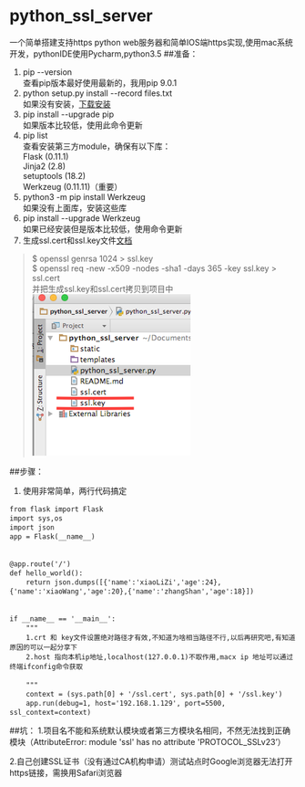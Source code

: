 # python_ssl_server
一个简单搭建支持https  python web服务器和简单IOS端https实现,使用mac系统开发，pythonIDE使用Pycharm,python3.5
##准备：
1. pip --version  
   查看pip版本最好使用最新的，我用pip 9.0.1
2. python setup.py install --record files.txt  
   如果没有安装，[下载安装](https://pypi.python.org/pypi/pip)
3. pip install --upgrade pip  
   如果版本比较低，使用此命令更新
4. pip list  
   查看安装第三方module，确保有以下库：  
   Flask (0.11.1)  
   Jinja2 (2.8)  
   setuptools (18.2)  
   Werkzeug (0.11.11)（重要）  
5. python3 -m pip install Werkzeug  
  如果没有上面库，安装这些库  
6. pip install --upgrade Werkzeug  
  如果已经安装但是版本比较低，使用命令更新  
7. 生成ssl.cert和ssl.key文件[文档](http://werkzeug.pocoo.org/docs/0.11/serving/)  
 > $ openssl genrsa 1024 > ssl.key  
 > $ openssl req -new -x509 -nodes -sha1 -days 365 -key ssl.key > ssl.cert  
 并把生成ssl.key和ssl.cert拷贝到项目中
 ![步骤1](1.png)
 
##步骤：
1. 使用非常简单，两行代码搞定  
```
from flask import Flask
import sys,os
import json
app = Flask(__name__)


@app.route('/')
def hello_world():
    return json.dumps([{'name':'xiaoLiZi','age':24},{'name':'xiaoWang','age':20},{'name':'zhangShan','age':18}])


if __name__ == '__main__':
    """
    1.crt 和 key文件设置绝对路径才有效,不知道为啥相当路径不行,以后再研究吧,有知道原因的可以一起分享下
    2.host 指向本机ip地址,localhost(127.0.0.1)不取作用,macx ip 地址可以通过终端ifconfig命令获取

    """
    context = (sys.path[0] + '/ssl.cert', sys.path[0] + '/ssl.key')
    app.run(debug=1, host='192.168.1.129', port=5500, ssl_context=context)

```
##坑：
1.项目名不能和系统默认模块或者第三方模块名相同，不然无法找到正确模块（AttributeError: module 'ssl' has no attribute 'PROTOCOL_SSLv23’）

2.自己创建SSL证书（没有通过CA机构申请）测试站点时Google浏览器无法打开https链接，需换用Safari浏览器
